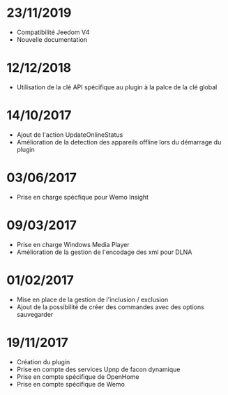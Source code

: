 # 23/11/2019
- Compatibilité Jeedom V4
- Nouvelle documentation

# 12/12/2018
- Utilisation de la clé API spécifique au plugin à la palce de la clé global
 
# 14/10/2017
- Ajout de l'action UpdateOnlineStatus
- Amélioration de la detection des appareils offline lors du démarrage du plugin

# 03/06/2017
- Prise en charge spécfique pour Wemo Insight

# 09/03/2017
- Prise en charge Windows Media Player
- Amélioration de la gestion de l'encodage des xml pour DLNA

# 01/02/2017
- Mise en place de la gestion de l'inclusion / exclusion
- Ajout de la possibilité de créer des commandes avec des options sauvegarder

# 19/11/2017
- Création du plugin
- Prise en compte des services Upnp de facon dynamique
- Prise en compte spécifique de OpenHome
- Prise en compte spécifique de Wemo